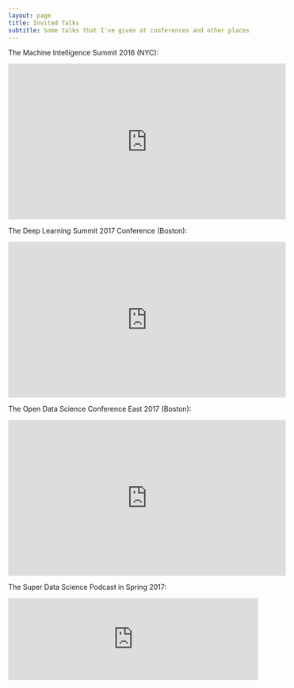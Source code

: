 ```yaml
---
layout: page
title: Invited Talks
subtitle: Some talks that I've given at conferences and other places
---
```

<script>
  (function(i,s,o,g,r,a,m){i['GoogleAnalyticsObject']=r;i[r]=i[r]||function(){
  (i[r].q=i[r].q||[]).push(arguments)},i[r].l=1*new Date();a=s.createElement(o),
  m=s.getElementsByTagName(o)[0];a.async=1;a.src=g;m.parentNode.insertBefore(a,m)
  })(window,document,'script','https://www.google-analytics.com/analytics.js','ga');

  ga('create', 'UA-82391879-1', 'auto');
  ga('send', 'pageview');

</script>


The Machine Intelligence Summit 2016 (NYC):

<iframe width="560" height="315" src="https://www.youtube.com/embed/DIPY-RhgeTA" frameborder="0" allowfullscreen></iframe>

The Deep Learning Summit 2017 Conference (Boston):

<iframe width="560" height="315" src="https://www.youtube.com/embed/3Focs88C-so" frameborder="0" allowfullscreen></iframe>

The Open Data Science Conference East 2017 (Boston):

<iframe width="560" height="315" src="https://www.youtube.com/embed/1QuqOIFsaj4?list=PLB2SCq-tZtVkquR6O15BtcOdfZotXV5y_" frameborder="0" allowfullscreen></iframe>

The Super Data Science Podcast in Spring 2017:

<iframe width="100%" height="166" scrolling="no" frameborder="no" src="https://w.soundcloud.com/player/?url=https%3A//api.soundcloud.com/tracks/327047808&amp;color=ff5500"></iframe>